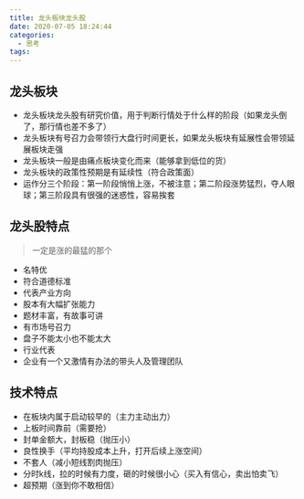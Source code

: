 ```yaml
---
title: 龙头板块龙头股
date: 2020-07-05 18:24:44
categories:
  - 思考
tags:
---
```


## 龙头板块

* 龙头板块龙头股有研究价值，用于判断行情处于什么样的阶段（如果龙头倒了，那行情也差不多了）
* 龙头板块有号召力会带领行大盘行时间更长，如果龙头板块有延展性会带领延展板块走强
* 龙头板块一般是由痛点板块变化而来（能够拿到低位的货）
* 龙头板块的政策性预期是有延续性（符合政策面）
* 运作分三个阶段：第一阶段悄悄上涨，不被注意；第二阶段涨势猛烈，夺人眼球；第三阶段具有很强的迷惑性，容易挨套

## 龙头股特点

> 一定是涨的最猛的那个

* 名特优
* 符合道德标准
* 代表产业方向
* 股本有大幅扩张能力
* 题材丰富，有故事可讲
* 有市场号召力
* 盘子不能太小也不能太大
* 行业代表
* 企业有一个又激情有办法的带头人及管理团队

## 技术特点

* 在板块内属于启动较早的（主力主动出力）
* 上板时间靠前（需要抢）
* 封单金额大，封板稳（抛压小）
* 良性换手（平均持股成本上升，打开后续上涨空间）
* 不套人（减小短线割肉抛压）
* 分时k线，拉的时候有力度，砸的时候很小心（买入有信心，卖出怕卖飞）
* 超预期（涨到你不敢相信）
